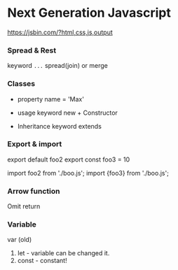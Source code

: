 # Next Generation Javascript

https://jsbin.com/?html,css,js,output

### Spread & Rest
keyword `...`
spread(join) or merge



### Classes
- property 
name = 'Max'

- usage
keyword new + Constructor

- Inheritance
keyword extends


### Export & import
export default foo2
export const foo3 = 10

import foo2 from './boo.js';
import {foo3} from './boo.js';



### Arrow function
Omit return


### Variable
var (old)

1) let - variable can be changed it. 
2) const - constant!

